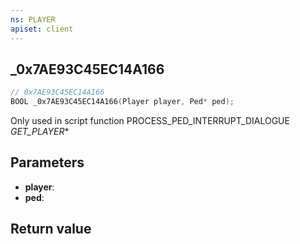 ```yaml
---
ns: PLAYER
apiset: client
---
```

## _0x7AE93C45EC14A166

```c
// 0x7AE93C45EC14A166
BOOL _0x7AE93C45EC14A166(Player player, Ped* ped);
```

Only used in script function PROCESS_PED_INTERRUPT_DIALOGUE
_GET_PLAYER_*

## Parameters
* **player**:
* **ped**:

## Return value